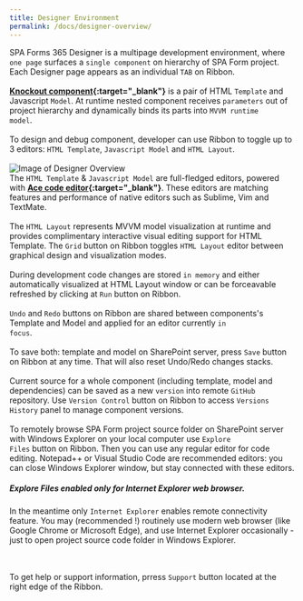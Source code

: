 ```yaml
---
title: Designer Environment
permalink: /docs/designer-overview/
---
```


SPA Forms 365 Designer is a multipage development environment, where <code>one page</code> surfaces a <code>single component</code> on hierarchy of SPA Form project. Each Designer page appears as an individual <code>TAB</code> on Ribbon. 
<br>
<br/>
<b>[Knockout component](http://knockoutjs.com/documentation/component-overview.html){:target="_blank"}</b> is a pair of HTML <code>Template</code> and Javascript <code>Model</code>. At runtime nested component receives <code>parameters</code> out of project hierarchy and dynamically binds its parts into <code>MVVM runtime model</code>. 
<br/>
<br/>
To design and debug component, developer can use Ribbon to toggle up to 3 editors: <code>HTML Template</code>, <code>Javascript Model</code> and <code>HTML Layout</code>.    
<br/>
![Image of Designer Overview](/img/form-designer3.gif)
<br/>
The <code>HTML Template</code> & <code>Javascript Model</code> are full-fledged editors, powered with <b>[Ace code editor](https://ace.c9.io/#nav=about){:target="_blank"}</b>. These editors are matching features and performance of native editors such as Sublime, Vim and TextMate. 
<br/>
<br/>
The <code>HTML Layout</code> represents MVVM model visualization at runtime and provides complimentary interactive visual editing support for HTML Template. The <code>Grid</code> button on Ribbon toggles <code>HTML Layout</code> editor between graphical design and visualization modes. 
<br/>
<br/>
During development code changes are stored <code>in memory</code> and either automatically visualized at HTML Layout window or can be forceavable refreshed by clicking at <code>Run</code> button on Ribbon.
<br/>
<br/>
<code>Undo</code> and <code>Redo</code> buttons on Ribbon are shared between components's Template and Model and applied for an editor currently <code>in focus</code>. 
<br/>
<br/>
To save both: template and model on SharePoint server, press <code>Save</code> button on Ribbon at any time. That will also reset Undo/Redo changes stacks. 
<br/>
<br/>
Current source for a whole component (including template, model and dependencies) can be saved as a new <code>version</code> into remote <code>GitHub</code> repository. Use <code>Version Control</code> button on Ribbon to access <code>Versions History</code> panel to manage component versions. 
<br/>
<br/>
To remotely browse SPA Form project source folder on SharePoint server with Windows Explorer on your local computer use <code>Explore Files</code> button on Ribbon. Then you can use any regular editor for code editing. Notepad++ or Visual Studio Code are recommended editors: you can close Windows Explorer window, but stay connected with these editors. 
<div class="note warning">
  <h5>Explore Files enabled only for Internet Explorer web browser.</h5>
  <p>
    In the meantime only <code>Internet Explorer</code> enables remote connectivity feature. You may (recommended !) routinely use modern web browser (like Google Chrome or Microsoft Edge), and use Internet Explorer occasionally - just to open project source code folder in Windows Explorer.
  </p>
</div>
<br/>
<br/>
To get help or support information, prress <code>Support</code> button located at the right edge of the Ribbon. 